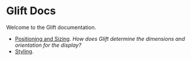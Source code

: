 # Glift Docs

Welcome to the Glift documentation.

* [Positioning and Sizing](position-size.md). *How does Glift determine the
  dimensions and orientation for the display?*
* [Styling](styling.md).
